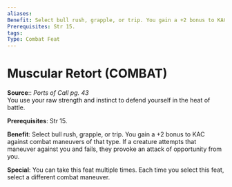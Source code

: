 ```yaml
---
aliases: 
Benefit: Select bull rush, grapple, or trip. You gain a +2 bonus to KAC against combat maneuvers of that type. If a creature attempts that maneuver against you and fails, they provoke an attack of opportunity from you.  
Prerequisites: Str 15.
tags: 
Type: Combat Feat
---
```


# Muscular Retort (COMBAT)

**Source**:: _Ports of Call pg. 43_  
You use your raw strength and instinct to defend yourself in the heat of battle.  
  
**Prerequisites**: Str 15.  
  
**Benefit**: Select bull rush, grapple, or trip. You gain a +2 bonus to KAC against combat maneuvers of that type. If a creature attempts that maneuver against you and fails, they provoke an attack of opportunity from you.  
  
**Special**: You can take this feat multiple times. Each time you select this feat, select a different combat maneuver.
